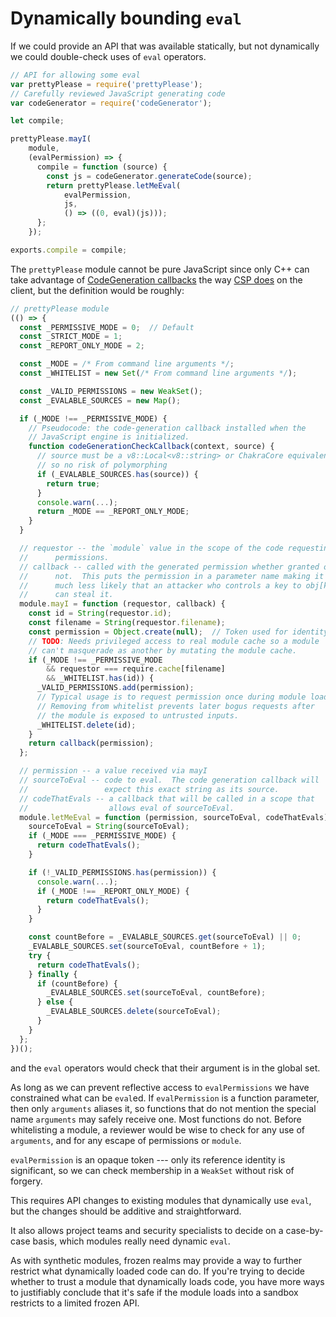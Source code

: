 # Dynamically bounding `eval`

If we could provide an API that was available statically, but not dynamically
we could double-check uses of `eval` operators.

```js
// API for allowing some eval
var prettyPlease = require('prettyPlease');
// Carefully reviewed JavaScript generating code
var codeGenerator = require('codeGenerator');

let compile;

prettyPlease.mayI(
    module,
    (evalPermission) => {
      compile = function (source) {
        const js = codeGenerator.generateCode(source);
        return prettyPlease.letMeEval(
            evalPermission,
            js,
            () => ((0, eval)(js)));
      };
    });

exports.compile = compile;
```

The `prettyPlease` module cannot be pure JavaScript since only
C++ can take advantage of [CodeGeneration callbacks][] the way
[CSP does][CSP callback] on the client, but the definition would be roughly:

```js
// prettyPlease module
(() => {
  const _PERMISSIVE_MODE = 0;  // Default
  const _STRICT_MODE = 1;
  const _REPORT_ONLY_MODE = 2;

  const _MODE = /* From command line arguments */;
  const _WHITELIST = new Set(/* From command line arguments */);

  const _VALID_PERMISSIONS = new WeakSet();
  const _EVALABLE_SOURCES = new Map();

  if (_MODE !== _PERMISSIVE_MODE) {
    // Pseudocode: the code-generation callback installed when the
    // JavaScript engine is initialized.
    function codeGenerationCheckCallback(context, source) {
      // source must be a v8::Local<v8::string> or ChakraCore equivalent
      // so no risk of polymorphing
      if (_EVALABLE_SOURCES.has(source)) {
        return true;
      }
      console.warn(...);
      return _MODE == _REPORT_ONLY_MODE;
    }
  }

  // requestor -- the `module` value in the scope of the code requesting
  //      permissions.
  // callback -- called with the generated permission whether granted or
  //      not.  This puts the permission in a parameter name making it
  //      much less likely that an attacker who controls a key to obj[key]
  //      can steal it.
  module.mayI = function (requestor, callback) {
    const id = String(requestor.id);
    const filename = String(requestor.filename);
    const permission = Object.create(null);  // Token used for identity
    // TODO: Needs privileged access to real module cache so a module
    // can't masquerade as another by mutating the module cache.
    if (_MODE !== _PERMISSIVE_MODE
        && requestor === require.cache[filename]
        && _WHITELIST.has(id)) {
      _VALID_PERMISSIONS.add(permission);
      // Typical usage is to request permission once during module load.
      // Removing from whitelist prevents later bogus requests after
      // the module is exposed to untrusted inputs.
      _WHITELIST.delete(id);
    }
    return callback(permission);
  };

  // permission -- a value received via mayI
  // sourceToEval -- code to eval.  The code generation callback will
  //                 expect this exact string as its source.
  // codeThatEvals -- a callback that will be called in a scope that
  //                  allows eval of sourceToEval.
  module.letMeEval = function (permission, sourceToEval, codeThatEvals) {
    sourceToEval = String(sourceToEval);
    if (_MODE === _PERMISSIVE_MODE) {
      return codeThatEvals();
    }

    if (!_VALID_PERMISSIONS.has(permission)) {
      console.warn(...);
      if (_MODE !== _REPORT_ONLY_MODE) {
        return codeThatEvals();
      }
    }

    const countBefore = _EVALABLE_SOURCES.get(sourceToEval) || 0;
    _EVALABLE_SOURCES.set(sourceToEval, countBefore + 1);
    try {
      return codeThatEvals();
    } finally {
      if (countBefore) {
        _EVALABLE_SOURCES.set(sourceToEval, countBefore);
      } else {
        _EVALABLE_SOURCES.delete(sourceToEval);
      }
    }
  };
})();
```

and the `eval` operators would check that their argument is in the global
set.

As long as we can prevent reflective access to `evalPermissions`
we have constrained what can be `eval`ed.
If `evalPermission` is a function parameter, then only `arguments`
aliases it, so functions that do not mention the special name
`arguments` may safely receive one.
Most functions do not.
Before whitelisting a module, a reviewer would be wise to check for
any use of `arguments`, and for any escape of permissions or `module`.

`evalPermission` is an opaque token --- only its reference identity
is significant, so we can check membership in a `WeakSet` without
risk of forgery.

This requires API changes to existing modules that dynamically use
`eval`, but the changes should be additive and straightforward.

It also allows project teams and security specialists to decide on
a case-by-case basis, which modules really need dynamic `eval`.

As with synthetic modules, frozen realms may provide a way to further
restrict what dynamically loaded code can do.  If you're trying to
decide whether to trust a module that dynamically loads code, you have
more ways to justifiably conclude that it's safe if the module loads
into a sandbox restricts to a limited frozen API.

[CodeGeneration callbacks]: https://cs.chromium.org/chromium/src/third_party/WebKit/Source/bindings/core/v8/V8Initializer.cpp?rcl=ed08e77a52d977fdb8f4c2a0b27e3d5a73019a57&l=626
[CSP callback]: https://cs.chromium.org/chromium/src/third_party/WebKit/Source/bindings/core/v8/V8Initializer.cpp?rcl=ed08e77a52d977fdb8f4c2a0b27e3d5a73019a57&l=352
